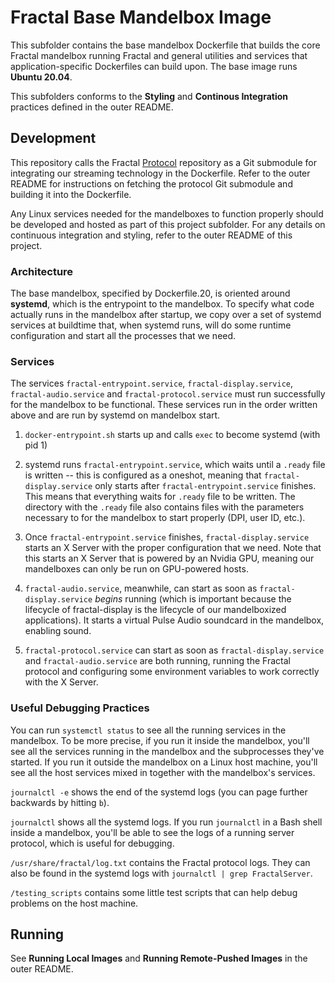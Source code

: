 # Fractal Base Mandelbox Image

This subfolder contains the base mandelbox Dockerfile that builds the core Fractal mandelbox running Fractal and general utilities and services that application-specific Dockerfiles can build upon. The base image runs **Ubuntu 20.04**.

This subfolders conforms to the **Styling** and **Continous Integration** practices defined in the outer README.

## Development

This repository calls the Fractal [Protocol](https://github.com/fractal/protocol) repository as a Git submodule for integrating our streaming technology in the Dockerfile. Refer to the outer README for instructions on fetching the protocol Git submodule and building it into the Dockerfile.

Any Linux services needed for the mandelboxes to function properly should be developed and hosted as part of this project subfolder. For any details on continuous integration and styling, refer to the outer README of this project.

### Architecture

The base mandelbox, specified by Dockerfile.20, is oriented around **systemd**, which is the entrypoint to the mandelbox. To specify what code actually runs in the mandelbox after startup, we copy over a set of systemd services at buildtime that, when systemd runs, will do some runtime configuration and start all the processes that we need.

### Services

The services `fractal-entrypoint.service`, `fractal-display.service`, `fractal-audio.service` and `fractal-protocol.service` must run successfully for the mandelbox to be functional. These services run in the order written above and are run by systemd on mandelbox start.

1. `docker-entrypoint.sh` starts up and calls `exec` to become systemd (with pid 1)

2. systemd runs `fractal-entrypoint.service`, which waits until a `.ready` file is written -- this is configured as a oneshot, meaning that `fractal-display.service` only starts after `fractal-entrypoint.service` finishes. This means that everything waits for `.ready` file to be written. The directory with the `.ready` file also contains files with the parameters necessary to for the mandelbox to start properly (DPI, user ID, etc.).

3. Once `fractal-entrypoint.service` finishes, `fractal-display.service` starts an X Server with the proper configuration that we need. Note that this starts an X Server that is powered by an Nvidia GPU, meaning our mandelboxes can only be run on GPU-powered hosts.

4. `fractal-audio.service`, meanwhile, can start as soon as `fractal-display.service` _begins_ running (which is important because the lifecycle of fractal-display is the lifecycle of our mandelboxized applications). It starts a virtual Pulse Audio soundcard in the mandelbox, enabling sound.

5. `fractal-protocol.service` can start as soon as `fractal-display.service` and `fractal-audio.service` are both running, running the Fractal protocol and configuring some environment variables to work correctly with the X Server.

### Useful Debugging Practices

You can run `systemctl status` to see all the running services in the mandelbox. To be more precise, if you run it inside the mandelbox, you'll see all the services running in the mandelbox and the subprocesses they've started. If you run it outside the mandelbox on a Linux host machine, you'll see all the host services mixed in together with the mandelbox's services.

`journalctl -e` shows the end of the systemd logs (you can page further backwards by hitting `b`).

`journalctl` shows all the systemd logs. If you run `journalctl` in a Bash shell inside a mandelbox, you'll be able to see the logs of a running server protocol, which is useful for debugging.

`/usr/share/fractal/log.txt` contains the Fractal protocol logs. They can also be found in the systemd logs with `journalctl | grep FractalServer`.

`/testing_scripts` contains some little test scripts that can help debug problems on the host machine.

## Running

See **Running Local Images** and **Running Remote-Pushed Images** in the outer README.
